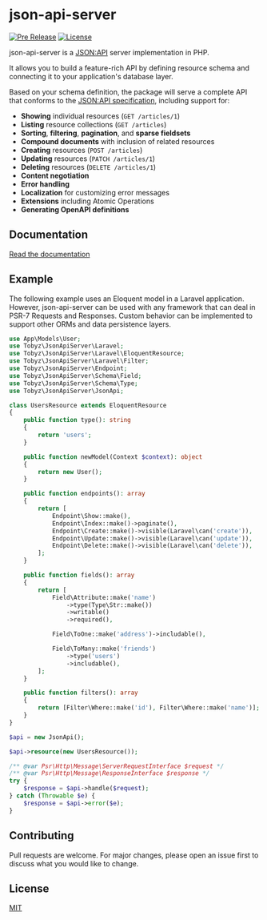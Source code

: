# json-api-server

[![Pre Release](https://img.shields.io/packagist/vpre/tobyz/json-api-server.svg?style=flat)](https://github.com/tobyzerner/json-api-server/releases)
[![License](https://img.shields.io/packagist/l/tobyz/json-api-server.svg?style=flat)](https://packagist.org/packages/tobyz/json-api-server)

json-api-server is a [JSON:API](http://jsonapi.org) server implementation in
PHP.

It allows you to build a feature-rich API by defining resource schema and
connecting it to your application's database layer.

Based on your schema definition, the package will serve a complete API that
conforms to the [JSON:API specification](https://jsonapi.org/format/), including
support for:

- **Showing** individual resources (`GET /articles/1`)
- **Listing** resource collections (`GET /articles`)
- **Sorting**, **filtering**, **pagination**, and **sparse fieldsets**
- **Compound documents** with inclusion of related resources
- **Creating** resources (`POST /articles`)
- **Updating** resources (`PATCH /articles/1`)
- **Deleting** resources (`DELETE /articles/1`)
- **Content negotiation**
- **Error handling**
- **Localization** for customizing error messages
- **Extensions** including Atomic Operations
- **Generating OpenAPI definitions**

## Documentation

[Read the documentation](https://tobyzerner.github.io/json-api-server)

## Example

The following example uses an Eloquent model in a Laravel application. However,
json-api-server can be used with any framework that can deal in PSR-7 Requests
and Responses. Custom behavior can be implemented to support other ORMs and data
persistence layers.

```php
use App\Models\User;
use Tobyz\JsonApiServer\Laravel;
use Tobyz\JsonApiServer\Laravel\EloquentResource;
use Tobyz\JsonApiServer\Laravel\Filter;
use Tobyz\JsonApiServer\Endpoint;
use Tobyz\JsonApiServer\Schema\Field;
use Tobyz\JsonApiServer\Schema\Type;
use Tobyz\JsonApiServer\JsonApi;

class UsersResource extends EloquentResource
{
    public function type(): string
    {
        return 'users';
    }

    public function newModel(Context $context): object
    {
        return new User();
    }

    public function endpoints(): array
    {
        return [
            Endpoint\Show::make(),
            Endpoint\Index::make()->paginate(),
            Endpoint\Create::make()->visible(Laravel\can('create')),
            Endpoint\Update::make()->visible(Laravel\can('update')),
            Endpoint\Delete::make()->visible(Laravel\can('delete')),
        ];
    }

    public function fields(): array
    {
        return [
            Field\Attribute::make('name')
                ->type(Type\Str::make())
                ->writable()
                ->required(),

            Field\ToOne::make('address')->includable(),

            Field\ToMany::make('friends')
                ->type('users')
                ->includable(),
        ];
    }

    public function filters(): array
    {
        return [Filter\Where::make('id'), Filter\Where::make('name')];
    }
}

$api = new JsonApi();

$api->resource(new UsersResource());

/** @var Psr\Http\Message\ServerRequestInterface $request */
/** @var Psr\Http\Message\ResponseInterface $response */
try {
    $response = $api->handle($request);
} catch (Throwable $e) {
    $response = $api->error($e);
}
```

## Contributing

Pull requests are welcome. For major changes, please open an issue first to
discuss what you would like to change.

## License

[MIT](LICENSE)
